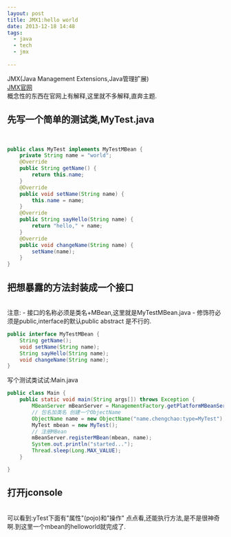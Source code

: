 ```yaml
---
layout: post
title: JMX1:hello world
date: 2013-12-18 14:48
tags:
  - java
  - tech
  - jmx
  
---
```

  
  
JMX(Java Management Extensions,Java管理扩展)  
[JMX官网](http://www.oracle.com/technetwork/java/javase/tech/javamanagement-140525.html)  
概念性的东西在官网上有解释,这里就不多解释,直奔主题.  


先写一个简单的测试类,MyTest.java  
---
<br/>

```java
public class MyTest implements MyTestMBean {
    private String name = "world";
    @Override
    public String getName() {
        return this.name;
    }
    @Override
    public void setName(String name) {
        this.name = name;
    }
    @Override
    public String sayHello(String name) {
        return "hello," + name;
    }
    @Override
    public void changeName(String name) {
        setName(name);
    }
}
```
  
  
把想暴露的方法封装成一个接口
---
<br/>
注意:   
- 接口的名称必须是类名+MBean,这里就是MyTestMBean.java
- 修饰符必须是public,interface的默认public abstract 是不行的.

```java
public interface MyTestMBean {
    String getName();
    void setName(String name);
    String sayHello(String name);
    void changeName(String name);
}
```
  
  
写个测试类试试:Main.java

```java
public class Main {
    public static void main(String args[]) throws Exception {
        MBeanServer mBeanServer = ManagementFactory.getPlatformMBeanServer();
        // 包名加类名 创建一个ObjectName
        ObjectName name = new ObjectName("name.chengchao:type=MyTest");
        MyTest mbean = new MyTest();
        // 注册MBean
        mBeanServer.registerMBean(mbean, name);
        System.out.println("started...");
        Thread.sleep(Long.MAX_VALUE);
    }

}
```
  
  
打开jconsole
---
<br/>
可以看到:yTest下面有"属性"(pojo)和"操作"
点点看,还能执行方法,是不是很神奇啊.到这里一个mbean的helloworld就完成了.
